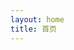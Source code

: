 ```yaml
---
layout: home
title: 首页
---
```

<script setup>
import IndexVue from './src/index.vue'
</script>
<!-- <IndexVue> -->
